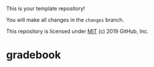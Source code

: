 This is your template repository!

You will make all changes in the `changes` branch.

This repository is licensed under [MIT](../LICENSE) (c) 2019 GitHub, Inc.
# gradebook
